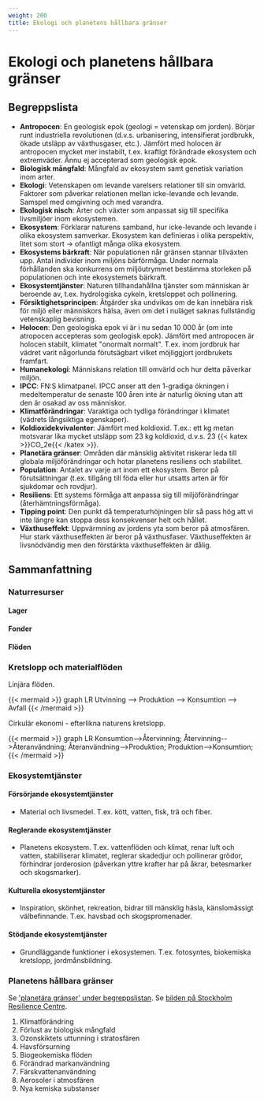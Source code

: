 ```yaml
---
weight: 200
title: Ekologi och planetens hållbara gränser
---
```


# Ekologi och planetens hållbara gränser

## Begreppslista

* **Antropocen**: En geologisk epok (geologi = vetenskap om jorden). Börjar runt industriella revolutionen (d.v.s. urbanisering, intensifierat jordbrukk, ökade utsläpp av växthusgaser, etc.). Jämfört med holocen är antropocen mycket mer instabilt, t.ex. kraftigt förändrade ekosystem och extremväder. Ännu ej accepterad som geologisk epok.
* **Biologisk mångfald**: Mångfald av ekosystem samt genetisk variation inom arter.
* **Ekologi**: Vetenskapen om levande varelsers relationer till sin omvärld. Faktorer som påverkar relationen mellan icke-levande och levande. Samspel med omgivning och med varandra.
* **Ekologisk nisch**: Arter och växter som anpassat sig till specifika livsmiljöer inom ekosystemen.
* **Ekosystem**: Förklarar naturens samband, hur icke-levande och levande i olika ekosystem samverkar. Ekosystem kan definieras i olika perspektiv, litet som stort → ofantligt många olika ekosystem.
* **Ekosystems bärkraft**: När populationen når gränsen stannar tillväxten upp. Antal individer inom miljöns bärförmåga. Under normala förhållanden ska konkurrens om miljöutrymmet bestämma storleken på populationen och inte ekosystemets bärkraft.
* **Ekosystemtjänster**: Naturen tillhandahållna tjänster som människan är beroende av, t.ex. hydrologiska cykeln, kretsloppet och pollinering.
* **Försiktighetsprincipen**: Åtgärder ska undvikas om de kan innebära risk för miljö eller människors hälsa, även om det i nuläget saknas fullständig vetenskaplig bevisning.
* **Holocen**: Den geologiska epok vi är i nu sedan 10 000 år (om inte atropocen accepteras som geologisk epok). Jämfört med antropocen är holocen stabilt, klimatet "onormalt normalt". T.ex. inom jordbruk har vädret varit någorlunda förutsägbart vilket möjliggjort jordbrukets framfart.
* **Humanekologi**: Människans relation till omvärld och hur detta påverkar miljön.
* **IPCC**: FN:S klimatpanel. IPCC anser att den 1-gradiga ökningen i medeltemperatur de senaste 100 åren inte är naturlig ökning utan att den är osakad av oss människor.
* **Klimatförändringar**: Varaktiga och tydliga förändringar i klimatet (vädrets långsiktiga egenskaper).
* **Koldioxidekvivalenter**: Jämfört med koldioxid. T.ex.: ett kg metan motsvarar lika mycket utsläpp som 23 kg koldioxid, d.v.s. 23 {{< katex >}}CO_2e{{< /katex >}}.
* **Planetära gränser**: Områden där mänsklig aktivitet riskerar leda till globala miljöförändringar och hotar planetens resiliens och stabilitet.
* **Population**: Antalet av varje art inom ett ekosystem. Beror på förutsättningar (t.ex. tillgång till föda eller hur utsatts arten är för sjukdomar och rovdjur).
* **Resiliens**: Ett systems förmåga att anpassa sig till miljöförändringar (återhämtningsförmåga).
* **Tipping point**: Den punkt då temperaturhöjningen blir så pass hög att vi inte längre kan stoppa dess konsekvenser helt och hållet.
* **Växthuseffekt**: Uppvärmning av jordens yta som beror på atmosfären. Hur stark växthuseffekten är beror på växthusfaser. Växthuseffekten är livsnödvändig men den förstärkta växthuseffekten är dålig.

## Sammanfattning

### Naturresurser

#### Lager

#### Fonder

#### Flöden

### Kretslopp och materialflöden

Linjära flöden.

{{< mermaid >}}
graph LR
    Utvinning --> Produktion --> Konsumtion --> Avfall
{{< /mermaid >}}

Cirkulär ekonomi - efterlikna naturens kretslopp.

{{< mermaid >}}
graph LR
    Konsumtion-->Återvinning;
    Återvinning-->Återanvändning;
    Återanvändning-->Produktion;
    Produktion-->Konsumtion;
{{< /mermaid >}}

### Ekosystemtjänster

#### Försörjande ekosystemtjänster

* Material och livsmedel. T.ex. kött, vatten, fisk, trä och fiber.

#### Reglerande ekosystemtjänster

* Planetens ekosystem. T.ex. vattenflöden och klimat, renar luft och vatten, stabiliserar klimatet, reglerar skadedjur och pollinerar grödor, förhindrar jorderosion (påverkan yttre krafter har på åkrar, betesmarker och skogsmarker).

#### Kulturella ekosystemtjänster

* Inspiration, skönhet, rekreation, bidrar till mänsklig häsla, känslomässigt välbefinnande. T.ex. havsbad och skogspromenader.

#### Stödjande ekosystemtjänster

* Grundläggande funktioner i ekosystemen. T.ex. fotosyntes, biokemiska kretslopp, jordmånsbildning.

### Planetens hållbara gränser

Se ['planetära gränser' under begreppslistan](#begreppslista). Se [bilden på Stockholm Resilience Centre](https://www.stockholmresilience.org/research/planetary-boundaries.html).

1. Klimatförändring
1. Förlust av biologisk mångfald
1. Ozonskiktets uttunning i stratosfären
1. Havsförsurning
1. Biogeokemiska flöden
1. Förändrad markanvändning
1. Färskvattenanvändning
1. Aerosoler i atmosfären
1. Nya kemiska substanser
